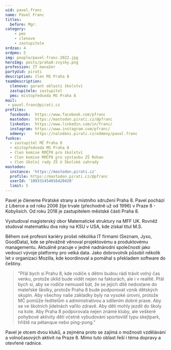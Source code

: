 ```yaml
---
uid: pavel.franc
name: Pavel Franc
titles:
  before: Mgr.
category:
    - pms
    - clenove
    - zastupitele
ordzas: 4
ordpms: 5
img: people/pavel-franc-2022.jpg
heroImg: posts/praha8-zvysky.png
profession: IT manažer
partyUid: pirati
description: člen MS Praha 8
teamDescription:
  clenove: garant oblasti školství
  zastupitele: zastupitel
  pms: místopředseda MS Praha 8
mail:
 - pavel.franc@pirati.cz
profiles:
  facebook:  https://www.facebook.com/pfranc
  mastodon:  https://mastodon.pirati.cz/@pfranc
  linkedin:  https://www.linkedin.com/in/franc/
  instagram: https://www.instagram.com/pfranc/
  odmeny:    https://nalodeni.pirati.cz/odmeny/pavel.franc
funkce:
  - zastupitel MČ Praha 8
  - místopředseda MS Praha 8
  - člen komise RMČP8 pro školství
  - člen komise RMČP8 pro výstavbu ZŠ Rohan
  - člen školní rady ZŠ U Školské zahrady
mastodon:
  instance: 'https://mastodon.pirati.cz'
  profile: https://mastodon.pirati.cz/@pfranc
  userId: '109331454016420420'
  limit: 5
---
```


Pavel je členeme Pirátské strany a místního sdružení Praha 8. Pavel pochází z Liberce a od roku 2006 žije trvale (přechodně už od 1996) v Praze 8 - Kobylisích. Od roku 2018 je zastupitelem městské části Praha 8.

Vystudoval magisterský obor Matematické struktury na MFF UK. Rovněž studoval matematiku dva roky na KSU v USA, kde získal titul M.S.

Během své profesní kariéry prošel několika IT firmami (Seznam, Jyxo, GoodData), kde se převážně věnoval projektovému a produktovému managementu. Aktuálně pracuje v jedné nadnárodní společnosti jako vedoucí vývoje platformy pro velká data. Jako dobrovolník působil několik let v organizaci Mozilla, kde koordinoval a pomáhal s překladem software do češtiny.

>"Přál bych si Prahu 8, kde rodiče s dětmi budou rádi trávit volný čas venku, protože úklid bude vidět nejen na fakturách, ale i v realitě. Přál bych si, aby se rodiče nemuseli bát, že se jejich dítě nedostane do mateřské školky, protože Praha 8 bude podporovat vznik dětských skupin. Aby všechny naše základky byly na vysoké úrovni, protože MČ pomůže ředitelům s administrativou a sdílením dobré praxe. Aby se ve školních jídelnách vařilo zdravě. Aby děti mohly jezdit do školy na kole. Aby Praha 8 podporovala nejen známé kluby, ale veškeré pohybové aktivity dětí včetně vybudování sportovišť typu skejtpark, hřiště na pétanque nebo ping-pong."

Pavel je otcem dvou kluků, a zejména proto se zajímá o možnosti vzdělávání a volnočasových aktivit na Praze 8. Mimo tuto oblast řeší i téma dopravy a otevřené radnice.

